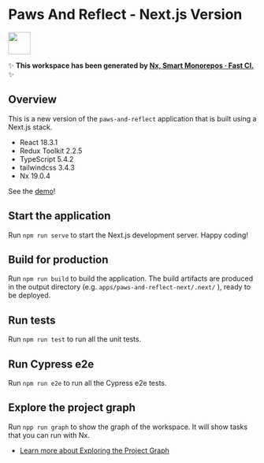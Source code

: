 # Paws And Reflect - Next.js Version

<a alt="Nx logo" href="https://nx.dev" target="_blank" rel="noreferrer"><img src="https://raw.githubusercontent.com/nrwl/nx/master/images/nx-logo.png" width="45"></a>

✨ **This workspace has been generated by [Nx, Smart Monorepos · Fast CI.](https://nx.dev)** ✨

## Overview

This is a new version of the `paws-and-reflect` application
that is built using a Next.js stack.

- React 18.3.1
- Redux Toolkit 2.2.5
- TypeScript 5.4.2
- tailwindcss 3.4.3
- Nx 19.0.4

See the [demo](https://richiemillennium.github.io/paws-and-redux-demo/)!

## Start the application

Run `npm run serve` to start the Next.js development server. Happy coding!

## Build for production

Run `npm run build` to build the application. The build artifacts are produced in the output directory (e.g. `apps/paws-and-reflect-next/.next/` ), ready to be deployed.

## Run tests

Run `npm run test` to run all the unit tests.

## Run Cypress e2e

Run `npm run e2e` to run all the Cypress e2e tests.

## Explore the project graph

Run `npp run graph` to show the graph of the workspace.
It will show tasks that you can run with Nx.

- [Learn more about Exploring the Project Graph](https://nx.dev/core-features/explore-graph)

